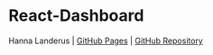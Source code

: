 # React-Dashboard

Hanna Landerus | [GitHub Pages](https://hannalanderus.github.io/React-Dashboard/) | [GitHub Repository](https://github.com/hannalanderus/React-Dashboard.git)
